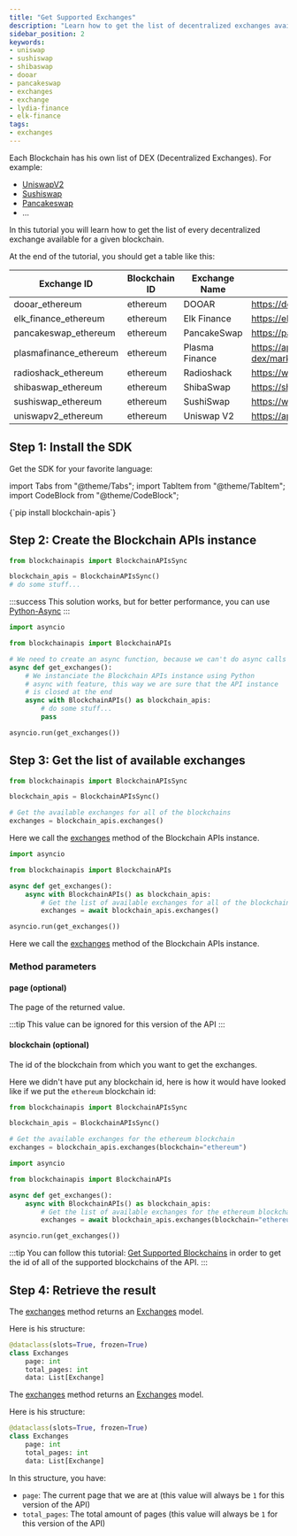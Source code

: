 ```yaml
---
title: "Get Supported Exchanges"
description: "Learn how to get the list of decentralized exchanges available on any blockchain"
sidebar_position: 2
keywords:
- uniswap
- sushiswap
- shibaswap
- dooar
- pancakeswap
- exchanges
- exchange
- lydia-finance
- elk-finance
tags:
- exchanges
---
```


Each Blockchain has his own list of DEX (Decentralized Exchanges). For example:
- [UniswapV2](https://app.uniswap.org/)
- [Sushiswap](https://www.sushi.com/)
- [Pancakeswap](https://pancakeswap.finance/swap)
- ...


In this tutorial you will learn how to get the list of every decentralized exchange available for a given blockchain.

At the end of the tutorial, you should get a table like this:

| Exchange ID               | Blockchain ID   | Exchange Name   | Exchange URL                                  |
| ------------------------- | --------------- | --------------- | --------------------------------------------- |
| dooar_ethereum            | ethereum        | DOOAR           | https://dooar.com                             |
| elk_finance_ethereum      | ethereum        | Elk Finance     | https://elk.finance/                          |
| pancakeswap_ethereum      | ethereum        | PancakeSwap     | https://pancakeswap.finance/info/eth          |
| plasmafinance_ethereum    | ethereum        | Plasma Finance  | https://apy.plasma.finance/#/hyper-dex/market |
| radioshack_ethereum       | ethereum        | Radioshack      | https://www.radioshack.org/                   |
| shibaswap_ethereum        | ethereum        | ShibaSwap       | https://shibaswap.com/#/                      |
| sushiswap_ethereum        | ethereum        | SushiSwap       | https://www.sushi.com/swap                    |
| uniswapv2_ethereum        | ethereum        | Uniswap V2      | https://app.uniswap.org/                      |

## Step 1: Install the SDK

Get the SDK for your favorite language:

import Tabs from "@theme/Tabs";
import TabItem from "@theme/TabItem";
import CodeBlock from "@theme/CodeBlock";

<Tabs groupId="programming-language" queryString>
    <TabItem value="python" label="Python" default>
        <CodeBlock language="shell">
            {`pip install blockchain-apis`}
        </CodeBlock>
    </TabItem>
</Tabs>

## Step 2: Create the Blockchain APIs instance

<Tabs groupId="programming-language" queryString>
<TabItem value="python" label="Python">

```py showLineNumbers
from blockchainapis import BlockchainAPIsSync

blockchain_apis = BlockchainAPIsSync()
# do some stuff...
```
:::success
This solution works, but for better performance, you can use [Python-Async](?programming-language=async-python#step-2-create-the-instance)
:::

</TabItem>
<TabItem value="async-python" label="Python-Async">

```py showLineNumbers
import asyncio

from blockchainapis import BlockchainAPIs

# We need to create an async function, because we can't do async calls in main Python thread.
async def get_exchanges():
    # We instanciate the Blockchain APIs instance using Python
    # async with feature, this way we are sure that the API instance
    # is closed at the end
    async with BlockchainAPIs() as blockchain_apis:
        # do some stuff...
        pass

asyncio.run(get_exchanges())
```

</TabItem>
</Tabs>

## Step 3: Get the list of available exchanges

<Tabs groupId="programming-language" queryString>
<TabItem value="python" label="Python">

```py showLineNumbers
from blockchainapis import BlockchainAPIsSync

blockchain_apis = BlockchainAPIsSync()

# Get the available exchanges for all of the blockchains
exchanges = blockchain_apis.exchanges()
```

Here we call the <a href="/docs/python-sdk/blockchain-apis-sync/exchanges" target="_blank">exchanges</a> method of the Blockchain APIs instance.

</TabItem>
<TabItem value="async-python" label="Python-Async">

```py showLineNumbers
import asyncio

from blockchainapis import BlockchainAPIs

async def get_exchanges():
    async with BlockchainAPIs() as blockchain_apis:
        # Get the list of available exchanges for all of the blockchains
        exchanges = await blockchain_apis.exchanges()

asyncio.run(get_exchanges())
```

Here we call the <a href="/docs/python-sdk/blockchain-apis/exchanges" target="_blank">exchanges</a> method of the Blockchain APIs instance.

</TabItem>
</Tabs>

### Method parameters

#### page (optional)

The page of the returned value.

:::tip
This value can be ignored for this version of the API
:::

#### blockchain (optional)

The id of the blockchain from which you want to get the exchanges.

Here we didn't have put any blockchain id, here is how it would have looked like if we put the `ethereum` blockchain id:

<Tabs groupId="programming-language" queryString>
<TabItem value="python" label="Python">

```py showLineNumbers
from blockchainapis import BlockchainAPIsSync

blockchain_apis = BlockchainAPIsSync()

# Get the available exchanges for the ethereum blockchain
exchanges = blockchain_apis.exchanges(blockchain="ethereum")
```

</TabItem>
<TabItem value="async-python" label="Python-Async">

```py showLineNumbers
import asyncio

from blockchainapis import BlockchainAPIs

async def get_exchanges():
    async with BlockchainAPIs() as blockchain_apis:
        # Get the list of available exchanges for the ethereum blockchain
        exchanges = await blockchain_apis.exchanges(blockchain="ethereum")

asyncio.run(get_exchanges())
```

</TabItem>
</Tabs>

:::tip
You can follow this tutorial: [Get Supported Blockchains](/docs/tutorial/blockchains/get-supported-blockchains) in order
to get the id of all of the supported blockchains of the API.
:::

## Step 4: Retrieve the result

<Tabs groupId="programming-language" queryString>
<TabItem value="python" label="Python">

The <a href="/docs/python-sdk/blockchain-apis-sync/exchanges" target="_blank">exchanges</a> method returns an <a href="/docs/python-sdk/models/exchanges" target="_blank">Exchanges</a> model.

Here is his structure:
```py
@dataclass(slots=True, frozen=True)
class Exchanges
    page: int
    total_pages: int
    data: List[Exchange]
```

</TabItem>
<TabItem value="async-python" label="Python-Async">

The <a href="/docs/python-sdk/blockchain-apis/exchanges" target="_blank">exchanges</a> method returns an <a href="/docs/python-sdk/models/exchanges" target="_blank">Exchanges</a> model.

Here is his structure:
```py
@dataclass(slots=True, frozen=True)
class Exchanges
    page: int
    total_pages: int
    data: List[Exchange]
```

</TabItem>
</Tabs>

In this structure, you have:
- `page`: The current page that we are at (this value will always be `1` for this version of the API)
- `total_pages`: The total amount of pages (this value will always be `1` for this version of the API)


